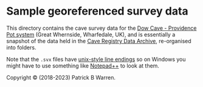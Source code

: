 # Sample georeferenced survey data

This directory contains the cave survey data for the
[Dow Cave - Providence Pot system](http://www.mudinmyhair.co.uk/ "Mud in My Hair")
(Great Whernside, Wharfedale, UK), and is
essentially a snapshot of the data held in the
[Cave Registry Data Archive](http://cave-registry.org.uk/ "Cave Registry"), re-organised into folders.

Note that the `.svx` files have
[unix-style line endings](https://en.wikipedia.org/wiki/Newline "wikipedia")
so on Windows you might have to use something like
[Notepad++](https://notepad-plus-plus.org/ "Notepad++")
to look at them.

Copyright &copy; (2018-2023) Patrick B Warren.
